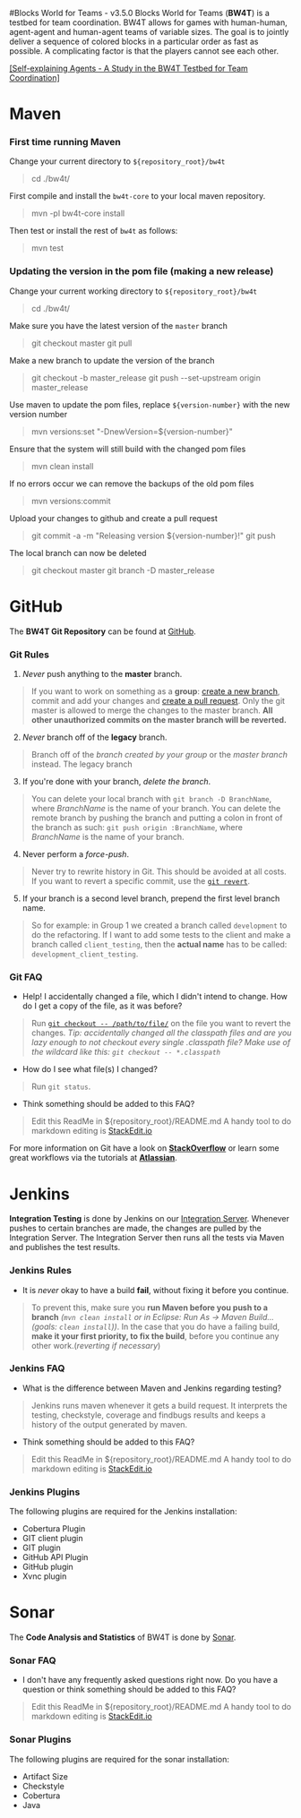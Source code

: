 #Blocks World for Teams - v3.5.0
Blocks World for Teams (**BW4T**) is a testbed for team coordination. BW4T allows for games with human-human, agent-agent and human-agent teams of variable sizes. The goal is to jointly deliver a sequence of colored blocks in a particular order as fast as possible. A complicating factor is that the players cannot see each other.

[[Self-explaining Agents - A Study in the BW4T Testbed for Team Coordination]](http://www.dtic.mil/dtic/tr/fulltext/u2/a550537.pdf)

#  Maven
### First time running Maven
Change your current directory to `${repository_root}/bw4t`
 > cd ./bw4t/
 
First compile and install the `bw4t-core` to your local maven repository.
 > mvn -pl bw4t-core install

Then test or install the rest of `bw4t` as follows:
 > mvn test
 
### Updating the version in the pom file (making a new release)
Change your current working directory to `${repository_root}/bw4t`
 > cd ./bw4t/

Make sure you have the latest version of the `master` branch
 > git checkout master
 > git pull

Make a new branch to update the version of the branch
 > git checkout -b master_release
 > git push --set-upstream origin master_release

Use maven to update the pom files, replace `${version-number}` with the new version number
 > mvn versions:set "-DnewVersion=${version-number}"

Ensure that the system will still build with the changed pom files
 > mvn clean install

If no errors occur we can remove the backups of the old pom files
 > mvn versions:commit

Upload your changes to github and create a pull request
 > git commit -a -m "Releasing version ${version-number}!"
 > git push

The local branch can now be deleted
 > git checkout master
 > git branch -D master_release

#  GitHub <i class="icon-provider-github"></i>
The **BW4T Git Repository** can be found at [GitHub](http://eishub.github.io/BW4T/).
### <i class="icon-attention"></i>Git Rules
1. <i class="icon-lock"></i>*Never* push anything to the **master** branch. 
 > If you want to work on something as a **group**: [create a new branch][6], commit and add your changes and [create a pull request][5]. Only the git master is allowed to merge the changes to the master branch. **All other unauthorized commits on the master branch will be reverted.**
2. <i class="icon-fork"></i>*Never* branch off of the **legacy** branch.
 > Branch off of the *branch created by your group* or the *master branch* instead. The legacy branch 

3. <i class="icon-trash"></i> If you're done with your branch, *delete the branch*.
 >You can delete your local branch with `git branch -D BranchName`, where *BranchName* is the name of your branch. You can delete the remote branch by pushing the branch and putting a colon in front of the branch as such: `git push origin :BranchName`, where *BranchName* is the name of your branch.

4. <i class="icon-flash"></i> Never perform a *force-push*.
 >Never try to rewrite history in Git. This should be avoided at all costs. If you want to revert a specific commit, use the [`git revert`][4]. 

5. <i class="icon-fork"></i> If your branch is a second level branch, prepend the first level branch name.
 >So for example: in Group 1 we created a branch called `development` to do the refactoring. If I want to add some tests to the client and make a branch called `client_testing`, then the **actual name** has to be called: `development_client_testing`. 

### <i class="icon-help"></i>Git FAQ

 - Help! I accidentally changed a file, which I didn't intend to change. How do I get a copy of the file, as it was before?
 > Run [`git checkout -- /path/to/file/`][1] on the file you want to revert the changes. *Tip: accidentally changed all the classpath files and are you lazy enough to not checkout every single .classpath file? Make use of the wildcard like this: `git checkout -- *.classpath`*

 - How do I see what file(s) I changed?
>Run `git status`.

 - Think something should be added to this FAQ?
> Edit this ReadMe in ${repository_root}/README.md A handy tool to do markdown editing is [StackEdit.io][7]

For more information on Git have a look on [**StackOverflow**][2] or learn some great workflows via the tutorials at [**Atlassian**][3].

# Jenkins <i class="icon-flag-checkered"></i>
**Integration Testing** is done by Jenkins on our [Integration Server](http://ii.tudelft.nl/jenkins/). Whenever pushes to certain branches are made, the changes are pulled by the Integration Server. The Integration Server then runs all the tests via Maven and publishes the test results.
### <i class="icon-attention"></i>Jenkins Rules
 - <i class="icon-attention-alt"></i> It is *never* okay to have a build **fail**, without fixing it before you continue.
 > To prevent this, make sure you **run Maven before you push to a branch** *(`mvn clean install` or in Eclipse: Run As -> Maven Build...(goals: `clean install`))*. In the case that you do have a failing build, **make it your first priority, to fix the build**, before you continue any other work.(*reverting if necessary*)
### <i class="icon-help"></i>Jenkins FAQ 
 - What is the difference between Maven and Jenkins regarding testing?
>Jenkins runs maven whenever it gets a build request. It interprets the testing, checkstyle, coverage and findbugs results and keeps a history of the output generated by maven.

 - Think something should be added to this FAQ?
> Edit this ReadMe in ${repository_root}/README.md A handy tool to do markdown editing is [StackEdit.io][7]

### Jenkins Plugins
The following plugins are required for the Jenkins installation:

 - Cobertura Plugin
 - GIT client plugin
 - GIT plugin 
 - GitHub API Plugin
 - GitHub plugin
 - Xvnc plugin


# Sonar <i class="icon-chart-bar"></i>
The **Code Analysis and Statistics** of BW4T is done by [Sonar](http://ii.tudelft.nl/sonar/).

### <i class="icon-help"></i>Sonar FAQ 
 - I don't have any frequently asked questions right now. Do you have a question or think something should be added to this FAQ?
> Edit this ReadMe in ${repository_root}/README.md A handy tool to do markdown editing is [StackEdit.io][7]

### Sonar Plugins
The following plugins are required for the sonar installation:

 - Artifact Size
 - Checkstyle
 - Cobertura 
 - Java


  [1]: http://gitready.com/beginner/2009/01/11/reverting-files.html
  [2]: https://stackoverflow.com/tags/git/info/
  [3]: https://www.atlassian.com/git/tutorial/
  [4]: https://stackoverflow.com/questions/4114095/revert-to-previous-git-commit
  [5]: https://yangsu.github.io/pull-request-tutorial/
  [6]: https://www.atlassian.com/git/tutorial/git-branches#!checkout
  [7]: https://stackedit.io/
